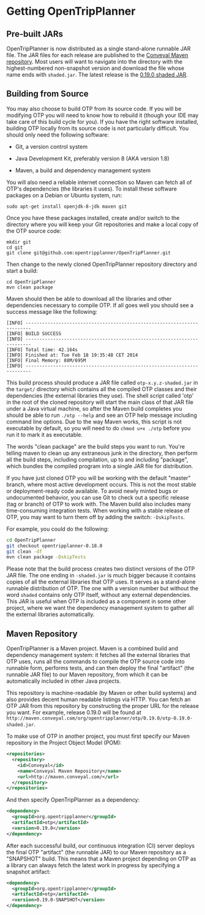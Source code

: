 # Getting OpenTripPlanner

## Pre-built JARs

OpenTripPlanner is now distributed as a single stand-alone runnable JAR file. The JAR files for each release are
published to the [Conveyal Maven repository](http://maven.conveyal.com/org/opentripplanner/otp/). Most users will want to navigate into the directory with the highest-numbered non-snapshot version and download the file whose name ends with `shaded.jar`. The latest release is the [0.19.0 shaded JAR](http://maven.conveyal.com.s3.amazonaws.com/org/opentripplanner/otp/0.19.0/otp-0.19.0-shaded.jar).

## Building from Source

You may also choose to build OTP from its source code. If you will be modifying OTP you will need to know how to rebuild
 it (though your IDE may take care of this build cycle for you). If you have the right software installed, 
 building OTP locally from its source code is not particularly difficult. You should only need the following software:

- Git, a version control system

- Java Development Kit, preferably version 8 (AKA version 1.8)

- Maven, a build and dependency management system

You will also need a reliable internet connection so Maven can fetch all of OTP's dependencies (the libraries it uses). 
To install these software packages on a Debian or Ubuntu system, run:

    sudo apt-get install openjdk-8-jdk maven git

Once you have these packages installed, create and/or switch to the directory where you will keep your Git repositories and make a local copy of the OTP source code:

```shell
mkdir git
cd git
git clone git@github.com:opentripplanner/OpenTripPlanner.git
```

Then change to the newly cloned OpenTripPlanner repository directory and start a build:

```shell
cd OpenTripPlanner
mvn clean package
```
Maven should then be able to download all the libraries and other dependencies necessary to compile OTP. 
If all goes well you should see a success message like the following:

```
[INFO] ------------------------------------------------------------------------
[INFO] BUILD SUCCESS
[INFO] ------------------------------------------------------------------------
[INFO] Total time: 42.164s
[INFO] Finished at: Tue Feb 18 19:35:48 CET 2014
[INFO] Final Memory: 88M/695M
[INFO] ------------------------------------------------------------------------
```

This build process should produce a JAR file called `otp-x.y.z-shaded.jar` in the `target/` directory which contains
all the compiled OTP classes and their dependencies (the external libraries they use). The shell script called 'otp'
in the root of the cloned repository will
start the main class of that JAR file under a Java virtual machine, so after the Maven build completes you should be 
able to run `./otp --help` and see an OTP help message including command line options. Due to the way Maven works, this
script is not executable by default, so you will need to do `chmod u+x ./otp` before you run it to mark it as executable.

The words "clean package" are the build steps you want to run. You're telling maven to clean up any extraneous junk in
 the directory, then perform all the build steps, including compilation, up to and including "package",
 which bundles the compiled program into a single JAR file for distribution.
 
If you have just cloned OTP you will be working with the default "master" branch, where most active development occurs.
 This is not the most stable or deployment-ready code available. To avoid newly minted bugs or undocumented behavior,
 you can use Git to check out a specific release (tag or branch) of OTP to work with. The Maven build also includes 
 many time-consuming integration tests. When working with a stable release of OTP, 
 you may want to turn them off by adding the switch: `-DskipTests`.

For example, you could do the following:

```bash
cd OpenTripPlanner
git checkout opentripplanner-0.18.0
git clean -df
mvn clean package -DskipTests
```

Please note that the build process creates two distinct versions of the OTP JAR file. The one ending in `-shaded.jar`
is much bigger because it contains copies of all the external libraries that OTP uses.
It serves as a stand-alone runnable distribution of OTP. The one with a version number but without the word `shaded`
contains only OTP itself, without any external dependencies. This JAR is useful when OTP is included as a component in
some other project, where we want the dependency management system to gather all the external libraries automatically.


## Maven Repository

OpenTripPlanner is a Maven project. Maven is a combined build and dependency management system: it fetches
all the external libraries that OTP uses, runs all the commands to compile the OTP source code into runnable form,
performs tests, and can then deploy the final "artifact" (the runnable JAR file) to our Maven repository, from which it
can be automatically included in other Java projects.

This repository is machine-readable (by Maven or other build systems) and also provides decent human readable listings via HTTP. You can fetch an OTP JAR from this repository by constructing the proper URL for the release
you want. For example, release 0.19.0 will be found at `http://maven.conveyal.com/org/opentripplanner/otp/0.19.0/otp-0.19.0-shaded.jar`.

To make use of OTP in another project, you must first specify our Maven repository in the Project Object Model (POM):

```XML
<repositories>
  <repository>
    <id>Conveyal</id>
    <name>Conveyal Maven Repository</name>
    <url>http://maven.conveyal.com/</url> 
  </repository>
</repositories>
```

And then specify OpenTripPlanner as a dependency:

```XML
<dependency>
  <groupId>org.opentripplanner</groupId>
  <artifactId>otp</artifactId>
  <version>0.19.0</version>
</dependency>
```

After each successful build, our continuous integration (CI) server deploys the final OTP "artifact" (the runnable JAR) 
to our Maven repository as a "SNAPSHOT" build. This means that a Maven project depending on OTP as a library can 
always fetch the latest work in progress by specifying a snapshot artifact:
 
```XML
<dependency>
  <groupId>org.opentripplanner</groupId>
  <artifactId>otp</artifactId>
  <version>0.19.0-SNAPSHOT</version>
</dependency>
```
